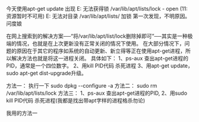 今天使用apt-get update 出现
E: 无法获得锁 /var/lib/apt/lists/lock - open (11: 资源暂时不可用)
E: 无法对目录 /var/lib/apt/lists/ 加锁
第一次发现，不明原因。问度娘

在网上搜索到的解决方案──“将/var/lib/apt/list/lock删除掉即可”──其实是一种极端的情况，也就是在上次更新没有正常关闭的情况下使用。
在大部分情况下，问题的原因在于其它的程序如系统的自动更新、新立得等正在使用apt-get进程，所以解决方法也就是将这一进程关闭。
具体如下：
1、ps-aux 查出apt-get进程的PID，通常是一个四位数字。
2、用kill PID代码 杀死进程
3、用apt-get update，sudo apt-get dist-upgrade升级。

方法一：
执行一下 sudo dpkg --configure -a
方法二：
sudo rm /var/lib/apt/lists/lock
方法三：
1、ps-aux 查出apt-get进程的PID,
2、用sudo kill PID代码 杀死进程(我都是找出带apt字样的进程格杀勿论)

我用的方法一